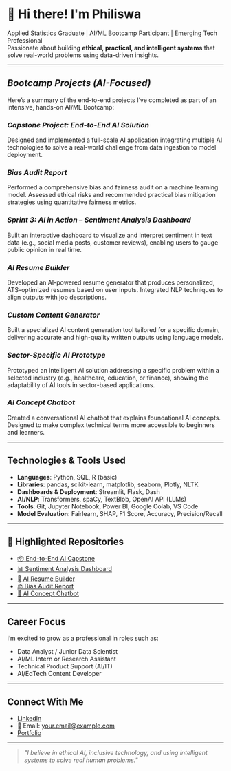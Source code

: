 # 👋 Hi there! I'm Philiswa

Applied Statistics Graduate | AI/ML Bootcamp Participant | Emerging Tech Professional  
Passionate about building **ethical, practical, and intelligent systems** that solve real-world problems using data-driven insights.

---

## *Bootcamp Projects (AI-Focused)*
Here’s a summary of the end-to-end projects I’ve completed as part of an intensive, hands-on AI/ML Bootcamp:

### *Capstone Project: **End-to-End AI Solution***
Designed and implemented a full-scale AI application integrating multiple AI technologies to solve a real-world challenge from data ingestion to model deployment.

### *Bias Audit Report*
Performed a comprehensive bias and fairness audit on a machine learning model. Assessed ethical risks and recommended practical bias mitigation strategies using quantitative fairness metrics.

### *Sprint 3: **AI in Action** – Sentiment Analysis Dashboard*
Built an interactive dashboard to visualize and interpret sentiment in text data (e.g., social media posts, customer reviews), enabling users to gauge public opinion in real time.

### *AI Resume Builder*
Developed an AI-powered resume generator that produces personalized, ATS-optimized resumes based on user inputs. Integrated NLP techniques to align outputs with job descriptions.

### *Custom Content Generator*
Built a specialized AI content generation tool tailored for a specific domain, delivering accurate and high-quality written outputs using language models.

### *Sector-Specific AI Prototype*
Prototyped an intelligent AI solution addressing a specific problem within a selected industry (e.g., healthcare, education, or finance), showing the adaptability of AI tools in sector-based applications.

### *AI Concept Chatbot*
Created a conversational AI chatbot that explains foundational AI concepts. Designed to make complex technical terms more accessible to beginners and learners.

---

## Technologies & Tools Used
- **Languages**: Python, SQL, R (basic)
- **Libraries**: pandas, scikit-learn, matplotlib, seaborn, Plotly, NLTK
- **Dashboards & Deployment**: Streamlit, Flask, Dash
- **AI/NLP**: Transformers, spaCy, TextBlob, OpenAI API (LLMs)
- **Tools**: Git, Jupyter Notebook, Power BI, Google Colab, VS Code
- **Model Evaluation**: Fairlearn, SHAP, F1 Score, Accuracy, Precision/Recall

---

## 📁 Highlighted Repositories
- [📦 End-to-End AI Capstone](https://github.com/yourusername/end-to-end-ai-capstone)
- [📊 Sentiment Analysis Dashboard](https://github.com/yourusername/sentiment-dashboard)
- [📝 AI Resume Builder](https://github.com/yourusername/ai-resume-builder)
- [⚖️ Bias Audit Report](https://github.com/yourusername/bias-audit-report)
- [🤖 AI Concept Chatbot](https://github.com/yourusername/ai-concept-chatbot)

---

## Career Focus
I’m excited to grow as a professional in roles such as:
- Data Analyst / Junior Data Scientist
- AI/ML Intern or Research Assistant
- Technical Product Support (AI/IT)
- AI/EdTech Content Developer

---

## Connect With Me
- [LinkedIn](https://linkedin.com/in/yourprofile)
- 📧 Email: your.email@example.com
- [Portfolio](https://yourportfolio.com)

---

> *"I believe in ethical AI, inclusive technology, and using intelligent systems to solve real human problems."*

